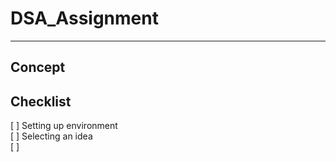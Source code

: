 # DSA_Assignment
---
## Concept

## Checklist
[ ] Setting up environment  
[ ] Selecting an idea  
[ ]  
